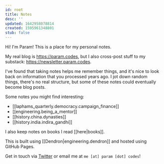 ```yaml
---
id: root
title: Notes
desc: ''
updated: 1642958078814
created: 1595961348801
stub: false
---
```


Hi! I'm Param! This is a place for my personal notes.

My real blog is https://param.codes, but I also cross-post
stuff to my substack: https://newsletter.param.codes.

I've found that taking notes helps me remember things, and it's nice
to look back on information that you processed years ago. I jot down random things, there's no real structure, but some of these
notes could eventually become blog posts.

Some notes you might find interesting:

* [[laphams_quarterly.democracy.campaign_finance]]
* [[engineering.being_a_mentor]]
* [[history.china.dynasties]]
* [[history.india.indira_gandhi]]

I also keep notes on books I read [[here|books]].

This is built using [[Dendron|engineering.dendron]] and hosted using
GitHub Pages.

Get in touch via [Twitter](https://twitter.com/iliekcomputers) or email me at `me [at] param [dot] codes`!
